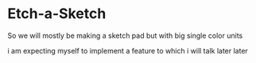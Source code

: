 # Etch-a-Sketch

So we will mostly be making a sketch pad but with big single color units

i am expecting myself to implement a feature 
to which i will talk later later